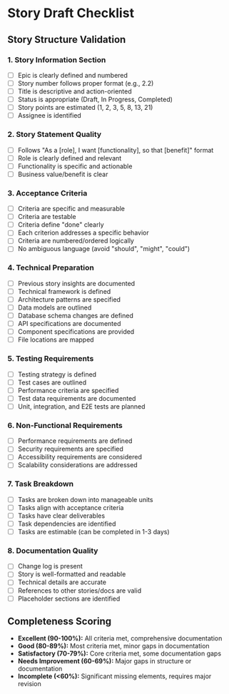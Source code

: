 # Story Draft Checklist

## Story Structure Validation

### 1. Story Information Section
- [ ] Epic is clearly defined and numbered
- [ ] Story number follows proper format (e.g., 2.2)
- [ ] Title is descriptive and action-oriented
- [ ] Status is appropriate (Draft, In Progress, Completed)
- [ ] Story points are estimated (1, 2, 3, 5, 8, 13, 21)
- [ ] Assignee is identified

### 2. Story Statement Quality
- [ ] Follows "As a [role], I want [functionality], so that [benefit]" format
- [ ] Role is clearly defined and relevant
- [ ] Functionality is specific and actionable
- [ ] Business value/benefit is clear

### 3. Acceptance Criteria
- [ ] Criteria are specific and measurable
- [ ] Criteria are testable
- [ ] Criteria define "done" clearly
- [ ] Each criterion addresses a specific behavior
- [ ] Criteria are numbered/ordered logically
- [ ] No ambiguous language (avoid "should", "might", "could")

### 4. Technical Preparation
- [ ] Previous story insights are documented
- [ ] Technical framework is defined
- [ ] Architecture patterns are specified
- [ ] Data models are outlined
- [ ] Database schema changes are defined
- [ ] API specifications are documented
- [ ] Component specifications are provided
- [ ] File locations are mapped

### 5. Testing Requirements
- [ ] Testing strategy is defined
- [ ] Test cases are outlined
- [ ] Performance criteria are specified
- [ ] Test data requirements are documented
- [ ] Unit, integration, and E2E tests are planned

### 6. Non-Functional Requirements
- [ ] Performance requirements are defined
- [ ] Security requirements are specified
- [ ] Accessibility requirements are considered
- [ ] Scalability considerations are addressed

### 7. Task Breakdown
- [ ] Tasks are broken down into manageable units
- [ ] Tasks align with acceptance criteria
- [ ] Tasks have clear deliverables
- [ ] Task dependencies are identified
- [ ] Tasks are estimable (can be completed in 1-3 days)

### 8. Documentation Quality
- [ ] Change log is present
- [ ] Story is well-formatted and readable
- [ ] Technical details are accurate
- [ ] References to other stories/docs are valid
- [ ] Placeholder sections are identified

## Completeness Scoring
- **Excellent (90-100%):** All criteria met, comprehensive documentation
- **Good (80-89%):** Most criteria met, minor gaps in documentation
- **Satisfactory (70-79%):** Core criteria met, some documentation gaps
- **Needs Improvement (60-69%):** Major gaps in structure or documentation
- **Incomplete (<60%):** Significant missing elements, requires major revision